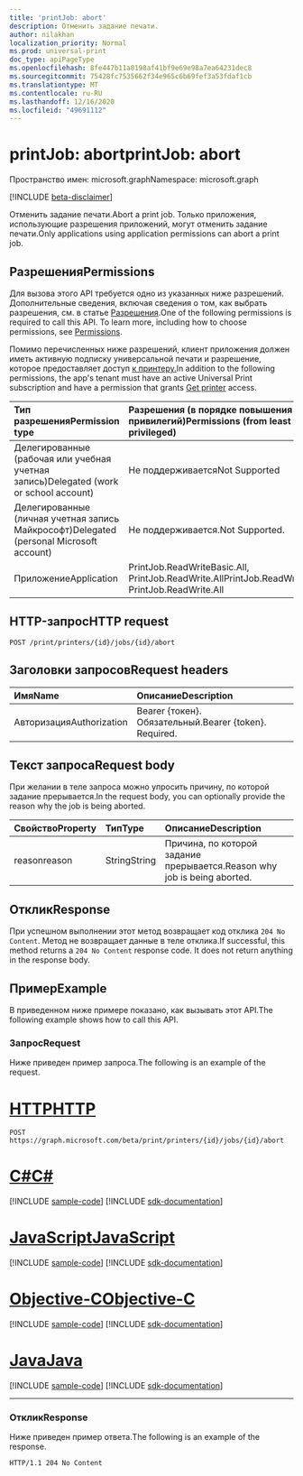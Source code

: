 ```yaml
---
title: 'printJob: abort'
description: Отменить задание печати.
author: nilakhan
localization_priority: Normal
ms.prod: universal-print
doc_type: apiPageType
ms.openlocfilehash: 8fe447b11a8198af41bf9e69e98a7ea64231dec8
ms.sourcegitcommit: 75428fc7535662f34e965c6b69fef3a53fdaf1cb
ms.translationtype: MT
ms.contentlocale: ru-RU
ms.lasthandoff: 12/16/2020
ms.locfileid: "49691112"
---
```

# <a name="printjob-abort"></a><span data-ttu-id="d879a-103">printJob: abort</span><span class="sxs-lookup"><span data-stu-id="d879a-103">printJob: abort</span></span>

<span data-ttu-id="d879a-104">Пространство имен: microsoft.graph</span><span class="sxs-lookup"><span data-stu-id="d879a-104">Namespace: microsoft.graph</span></span>

[!INCLUDE [beta-disclaimer](../../includes/beta-disclaimer.md)]

<span data-ttu-id="d879a-105">Отменить задание печати.</span><span class="sxs-lookup"><span data-stu-id="d879a-105">Abort a print job.</span></span> <span data-ttu-id="d879a-106">Только приложения, использующие разрешения приложений, могут отменить задание печати.</span><span class="sxs-lookup"><span data-stu-id="d879a-106">Only applications using application permissions can abort a print job.</span></span>

## <a name="permissions"></a><span data-ttu-id="d879a-107">Разрешения</span><span class="sxs-lookup"><span data-stu-id="d879a-107">Permissions</span></span>
<span data-ttu-id="d879a-p102">Для вызова этого API требуется одно из указанных ниже разрешений. Дополнительные сведения, включая сведения о том, как выбрать разрешения, см. в статье [Разрешения](/graph/permissions-reference).</span><span class="sxs-lookup"><span data-stu-id="d879a-p102">One of the following permissions is required to call this API. To learn more, including how to choose permissions, see [Permissions](/graph/permissions-reference).</span></span>

<span data-ttu-id="d879a-110">Помимо перечисленных ниже разрешений, клиент приложения должен иметь активную подписку универсальной печати и разрешение, которое предоставляет доступ [к принтеру.](printer-get.md)</span><span class="sxs-lookup"><span data-stu-id="d879a-110">In addition to the following permissions, the app's tenant must have an active Universal Print subscription and have a permission that grants [Get printer](printer-get.md) access.</span></span>

|<span data-ttu-id="d879a-111">Тип разрешения</span><span class="sxs-lookup"><span data-stu-id="d879a-111">Permission type</span></span> | <span data-ttu-id="d879a-112">Разрешения (в порядке повышения привилегий)</span><span class="sxs-lookup"><span data-stu-id="d879a-112">Permissions (from least to most privileged)</span></span> |
|:---------------|:--------------------------------------------|
|<span data-ttu-id="d879a-113">Делегированные (рабочая или учебная учетная запись)</span><span class="sxs-lookup"><span data-stu-id="d879a-113">Delegated (work or school account)</span></span>| <span data-ttu-id="d879a-114">Не поддерживается</span><span class="sxs-lookup"><span data-stu-id="d879a-114">Not Supported</span></span> |
|<span data-ttu-id="d879a-115">Делегированные (личная учетная запись Майкрософт)</span><span class="sxs-lookup"><span data-stu-id="d879a-115">Delegated (personal Microsoft account)</span></span>|<span data-ttu-id="d879a-116">Не поддерживается.</span><span class="sxs-lookup"><span data-stu-id="d879a-116">Not Supported.</span></span>|
|<span data-ttu-id="d879a-117">Приложение</span><span class="sxs-lookup"><span data-stu-id="d879a-117">Application</span></span>| <span data-ttu-id="d879a-118">PrintJob.ReadWriteBasic.All, PrintJob.ReadWrite.All</span><span class="sxs-lookup"><span data-stu-id="d879a-118">PrintJob.ReadWriteBasic.All, PrintJob.ReadWrite.All</span></span> |

## <a name="http-request"></a><span data-ttu-id="d879a-119">HTTP-запрос</span><span class="sxs-lookup"><span data-stu-id="d879a-119">HTTP request</span></span>
<!-- { "blockType": "ignored" } -->
```http
POST /print/printers/{id}/jobs/{id}/abort
```
## <a name="request-headers"></a><span data-ttu-id="d879a-120">Заголовки запросов</span><span class="sxs-lookup"><span data-stu-id="d879a-120">Request headers</span></span>
| <span data-ttu-id="d879a-121">Имя</span><span class="sxs-lookup"><span data-stu-id="d879a-121">Name</span></span>          | <span data-ttu-id="d879a-122">Описание</span><span class="sxs-lookup"><span data-stu-id="d879a-122">Description</span></span>   |
|:--------------|:--------------|
| <span data-ttu-id="d879a-123">Авторизация</span><span class="sxs-lookup"><span data-stu-id="d879a-123">Authorization</span></span> | <span data-ttu-id="d879a-p103">Bearer {токен}. Обязательный.</span><span class="sxs-lookup"><span data-stu-id="d879a-p103">Bearer {token}. Required.</span></span> |

## <a name="request-body"></a><span data-ttu-id="d879a-126">Текст запроса</span><span class="sxs-lookup"><span data-stu-id="d879a-126">Request body</span></span>
<span data-ttu-id="d879a-127">При желании в теле запроса можно упросить причину, по которой задание прерывается.</span><span class="sxs-lookup"><span data-stu-id="d879a-127">In the request body, you can optionally provide the reason why the job is being aborted.</span></span>

| <span data-ttu-id="d879a-128">Свойство</span><span class="sxs-lookup"><span data-stu-id="d879a-128">Property</span></span>     | <span data-ttu-id="d879a-129">Тип</span><span class="sxs-lookup"><span data-stu-id="d879a-129">Type</span></span>        | <span data-ttu-id="d879a-130">Описание</span><span class="sxs-lookup"><span data-stu-id="d879a-130">Description</span></span> |
|:-------------|:------------|:------------|
|<span data-ttu-id="d879a-131">reason</span><span class="sxs-lookup"><span data-stu-id="d879a-131">reason</span></span>|<span data-ttu-id="d879a-132">String</span><span class="sxs-lookup"><span data-stu-id="d879a-132">String</span></span>|<span data-ttu-id="d879a-133">Причина, по которой задание прерывается.</span><span class="sxs-lookup"><span data-stu-id="d879a-133">Reason why job is being aborted.</span></span>|

## <a name="response"></a><span data-ttu-id="d879a-134">Отклик</span><span class="sxs-lookup"><span data-stu-id="d879a-134">Response</span></span>
<span data-ttu-id="d879a-p104">При успешном выполнении этот метод возвращает код отклика `204 No Content`. Метод не возвращает данные в теле отклика.</span><span class="sxs-lookup"><span data-stu-id="d879a-p104">If successful, this method returns a `204 No Content` response code. It does not return anything in the response body.</span></span>

## <a name="example"></a><span data-ttu-id="d879a-137">Пример</span><span class="sxs-lookup"><span data-stu-id="d879a-137">Example</span></span>
<span data-ttu-id="d879a-138">В приведенном ниже примере показано, как вызывать этот API.</span><span class="sxs-lookup"><span data-stu-id="d879a-138">The following example shows how to call this API.</span></span>
### <a name="request"></a><span data-ttu-id="d879a-139">Запрос</span><span class="sxs-lookup"><span data-stu-id="d879a-139">Request</span></span>
<span data-ttu-id="d879a-140">Ниже приведен пример запроса.</span><span class="sxs-lookup"><span data-stu-id="d879a-140">The following is an example of the request.</span></span>


# <a name="http"></a>[<span data-ttu-id="d879a-141">HTTP</span><span class="sxs-lookup"><span data-stu-id="d879a-141">HTTP</span></span>](#tab/http)
<!-- {
  "blockType": "request",
  "name": "printjob-abort"
}-->
```http
POST https://graph.microsoft.com/beta/print/printers/{id}/jobs/{id}/abort
```
# <a name="c"></a>[<span data-ttu-id="d879a-142">C#</span><span class="sxs-lookup"><span data-stu-id="d879a-142">C#</span></span>](#tab/csharp)
[!INCLUDE [sample-code](../includes/snippets/csharp/printjob-abort-csharp-snippets.md)]
[!INCLUDE [sdk-documentation](../includes/snippets/snippets-sdk-documentation-link.md)]

# <a name="javascript"></a>[<span data-ttu-id="d879a-143">JavaScript</span><span class="sxs-lookup"><span data-stu-id="d879a-143">JavaScript</span></span>](#tab/javascript)
[!INCLUDE [sample-code](../includes/snippets/javascript/printjob-abort-javascript-snippets.md)]
[!INCLUDE [sdk-documentation](../includes/snippets/snippets-sdk-documentation-link.md)]

# <a name="objective-c"></a>[<span data-ttu-id="d879a-144">Objective-C</span><span class="sxs-lookup"><span data-stu-id="d879a-144">Objective-C</span></span>](#tab/objc)
[!INCLUDE [sample-code](../includes/snippets/objc/printjob-abort-objc-snippets.md)]
[!INCLUDE [sdk-documentation](../includes/snippets/snippets-sdk-documentation-link.md)]

# <a name="java"></a>[<span data-ttu-id="d879a-145">Java</span><span class="sxs-lookup"><span data-stu-id="d879a-145">Java</span></span>](#tab/java)
[!INCLUDE [sample-code](../includes/snippets/java/printjob-abort-java-snippets.md)]
[!INCLUDE [sdk-documentation](../includes/snippets/snippets-sdk-documentation-link.md)]

---


### <a name="response"></a><span data-ttu-id="d879a-146">Отклик</span><span class="sxs-lookup"><span data-stu-id="d879a-146">Response</span></span>
<span data-ttu-id="d879a-147">Ниже приведен пример ответа.</span><span class="sxs-lookup"><span data-stu-id="d879a-147">The following is an example of the response.</span></span> 
<!-- {
  "blockType": "response",
  "truncated": true,
  "@odata.type": "microsoft.graph.None"
} -->
```http
HTTP/1.1 204 No Content
```

<!-- uuid: 8fcb5dbc-d5aa-4681-8e31-b001d5168d79
2015-10-25 14:57:30 UTC -->
<!-- {
  "type": "#page.annotation",
  "description": "printJob: abort",
  "keywords": "",
  "section": "documentation",
  "tocPath": ""
}-->
